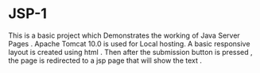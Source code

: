 # JSP-1
This is a basic project which Demonstrates the working of Java Server Pages . Apache Tomcat 10.0 is used for Local hosting.  A basic responsive layout is created using html . Then after the submission button is pressed , the page is redirected to a jsp page that will show the text . 
